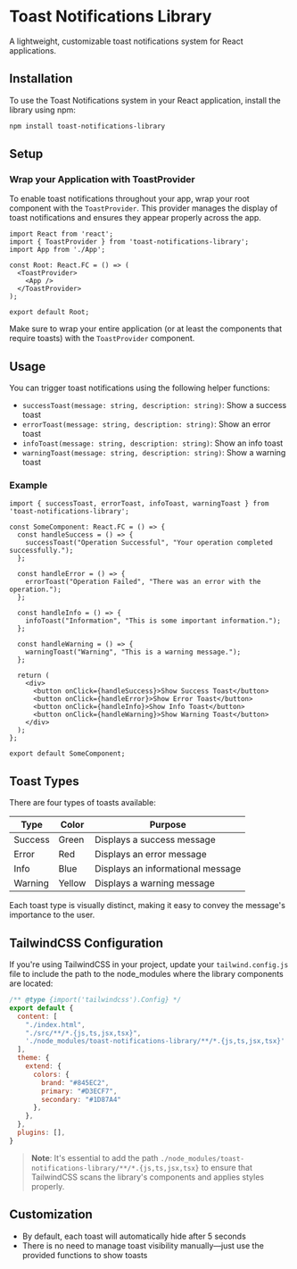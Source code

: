 # Toast Notifications Library

A lightweight, customizable toast notifications system for React applications.

## Installation

To use the Toast Notifications system in your React application, install the library using npm:

```bash
npm install toast-notifications-library
```

## Setup

### Wrap your Application with ToastProvider

To enable toast notifications throughout your app, wrap your root component with the `ToastProvider`. This provider manages the display of toast notifications and ensures they appear properly across the app.

```tsx
import React from 'react';
import { ToastProvider } from 'toast-notifications-library';
import App from './App';

const Root: React.FC = () => (
  <ToastProvider>
    <App />
  </ToastProvider>
);

export default Root;
```

Make sure to wrap your entire application (or at least the components that require toasts) with the `ToastProvider` component.

## Usage

You can trigger toast notifications using the following helper functions:

- `successToast(message: string, description: string)`: Show a success toast
- `errorToast(message: string, description: string)`: Show an error toast
- `infoToast(message: string, description: string)`: Show an info toast
- `warningToast(message: string, description: string)`: Show a warning toast

### Example

```tsx
import { successToast, errorToast, infoToast, warningToast } from 'toast-notifications-library';

const SomeComponent: React.FC = () => {
  const handleSuccess = () => {
    successToast("Operation Successful", "Your operation completed successfully.");
  };

  const handleError = () => {
    errorToast("Operation Failed", "There was an error with the operation.");
  };

  const handleInfo = () => {
    infoToast("Information", "This is some important information.");
  };

  const handleWarning = () => {
    warningToast("Warning", "This is a warning message.");
  };

  return (
    <div>
      <button onClick={handleSuccess}>Show Success Toast</button>
      <button onClick={handleError}>Show Error Toast</button>
      <button onClick={handleInfo}>Show Info Toast</button>
      <button onClick={handleWarning}>Show Warning Toast</button>
    </div>
  );
};

export default SomeComponent;
```

## Toast Types

There are four types of toasts available:

| Type    | Color  | Purpose                                      |
|---------|--------|----------------------------------------------|
| Success | Green  | Displays a success message                   |
| Error   | Red    | Displays an error message                    |
| Info    | Blue   | Displays an informational message            |
| Warning | Yellow | Displays a warning message                   |

Each toast type is visually distinct, making it easy to convey the message's importance to the user.

## TailwindCSS Configuration

If you're using TailwindCSS in your project, update your `tailwind.config.js` file to include the path to the node_modules where the library components are located:

```js
/** @type {import('tailwindcss').Config} */
export default {
  content: [
    "./index.html",
    "./src/**/*.{js,ts,jsx,tsx}",
    './node_modules/toast-notifications-library/**/*.{js,ts,jsx,tsx}'  // Add this line
  ],
  theme: {
    extend: {
      colors: {
        brand: "#845EC2",
        primary: "#D3ECF7",
        secondary: "#1D87A4"
      },
    },
  },
  plugins: [],
}
```

> **Note**: It's essential to add the path `./node_modules/toast-notifications-library/**/*.{js,ts,jsx,tsx}` to ensure that TailwindCSS scans the library's components and applies styles properly.

## Customization

- By default, each toast will automatically hide after 5 seconds
- There is no need to manage toast visibility manually—just use the provided functions to show toasts